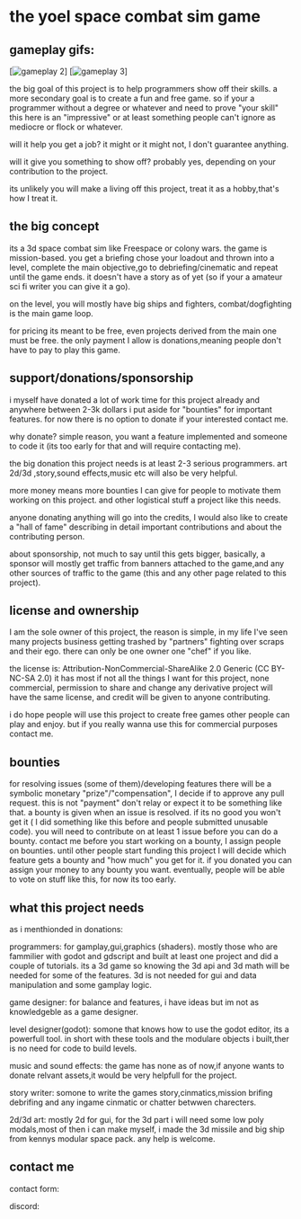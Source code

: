 # the yoel space combat sim game

## gameplay gifs:
[![gameplay 2](https://github.com/yoel123/godot-yoel-space-sim-game/blob/main/gifs/2.gif)]
[![gameplay 3](https://github.com/yoel123/godot-yoel-space-sim-game/blob/main/gifs/3.gif)]

the big goal of this project is to help programmers show off their skills. a more secondary goal is to create a fun and free game.
so if your a programmer without a degree or whatever and need to prove "your skill" this here is an "impressive" or at least something people can't ignore as mediocre or flock or whatever.

will it help you get a job? it might or it might not, I don't guarantee anything.

will it give you something to show off? probably yes, depending on your contribution to the project.

its unlikely you will make a living off this project, treat it as a hobby,that's how I treat it.

## the big concept
its a 3d space combat sim like Freespace or colony wars. the game is mission-based. you get a briefing chose your loadout and thrown into a level, complete the main objective,go to debriefing/cinematic and repeat until the game ends. it doesn't have a story as of yet (so if your a amateur sci fi writer you can give it a go).

on the level, you will mostly have big ships and fighters, combat/dogfighting is the main game loop.

for pricing its meant to be free, even projects derived from the main one must be free. the only payment I allow is donations,meaning people don't have to pay to play this game. 

## support/donations/sponsorship
i myself have donated a lot of work time for this project already and anywhere between 2-3k dollars i put aside for "bounties" for important features.
for now there is no option to donate if your interested contact me.

why donate? simple reason, you want a feature implemented and someone to code it (its too early for that and will require contacting me).

the big donation this project needs is at least 2-3 serious programmers. art 2d/3d ,story,sound effects,music etc will also be very helpful.

more money means more bounties I can give for people to motivate them working on this project. and other logistical stuff a project like this needs.

anyone donating anything will go into the credits, I would also like to create a "hall of fame" describing in detail important contributions and about the contributing person.

about sponsorship, not much to say until this gets bigger, basically, a sponsor will mostly get traffic from banners attached to the game,and any other sources of traffic to the game (this and any other page related to this project).

## license and ownership

I am the sole owner of this project, the reason is simple, in my life I've seen many projects business getting trashed by "partners" fighting over scraps and their ego. there can only be one owner one "chef" if you like.

the license is: Attribution-NonCommercial-ShareAlike 2.0 Generic (CC BY-NC-SA 2.0)
it has most if not all the things I want for this project, none commercial, permission to share and change any derivative project will have the same license, and credit will be given to anyone contributing.

i do hope people will use this project to create free games other people can play and enjoy. but if you really wanna use this for commercial purposes contact me.

## bounties 
for resolving issues (some of them)/developing features there will be a symbolic monetary "prize"/"compensation", I decide if to approve any pull request.
this is not "payment" don't relay or expect it to be something like that.
a bounty is given when an issue is resolved. if its no good you won't get it ( I did something like this before and people submitted unusable code).
you will need to contribute on at least 1 issue before you can do a bounty.
contact me before you start working on a bounty, I assign people on bounties.
until other people start funding this project I will decide which feature gets a bounty and "how much" you get for it.
if you donated you can assign your money to any bounty you want.
eventually, people will be able to vote on stuff like this, for now its too early.

## what this project needs

as i menthionded in donations:

programmers: for gamplay,gui,graphics (shaders).
mostly those who are fammilier with godot and gdscript and built at least
one project and did a couple of tutorials. its a 3d game so knowing the 3d api and 3d math
will be needed for some of the features.
3d is not needed for gui and data manipulation and some gamplay logic.

game designer: for balance and features, i have ideas but im not as knowledgeble
as a game designer.

level designer(godot): somone that knows how to use the godot editor, its a powerfull tool.
in short with these tools and the modulare objects i built,ther is no need for code to 
build levels.

music and sound effects: the game has none as of now,if anyone wants to donate relvant assets,it would be 
very helpfull for the project.

story writer: somone to write the games story,cinmatics,mission brifing debrifing and any
ingame cinmatic or chatter betwwen charecters.

2d/3d art: mostly 2d for gui, for the 3d part i will need some low poly modals,most of then
i can make myself, i made the 3d missile and big ship from kennys modular space pack.
any help is welcome.


## contact me

contact form:

discord:
